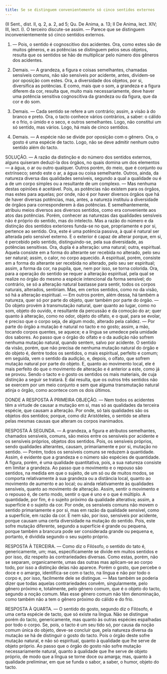 ```yaml
---
title: Se se distinguem convenientemente só cinco sentidos externos
---
```


(II Sent., dist. II, q. 2, a. 2, ad 5; Qu. De Anima, a. 13; II De Anima, lect. XIV; III, lect. I).
  O terceiro discute-se assim. ― Parece que se distinguem inconvenientemente só cinco sentidos externos.  

1. ― Pois, o sentido é cognoscitivo dos acidentes. Ora, como estes são de muitos gêneros, e as potências se distinguem pelos seus objetos, resulta que os sentidos se hão de multiplicar pelo número dos gêneros dos acidentes.  

2. Demais. ― A grandeza, a figura e coisas semelhantes, chamadas sensíveis comuns, não são sensíveis por acidente, antes, dividem-se por oposição com estes. Ora, a diversidade dos objetos, por si, diversifica as potências. E como, mais que o som, a grandeza e a figura diferem da cor, resulta que, muito mais necessariamente, deve haver uma potência sensitiva cognoscitiva da grandeza ou da figura, que da cor e do som.  

3. Demais. ― Cada sentido se refere a um contrário; assim, a visão à do branco e preto. Ora, o tacto conhece vários contrários, a saber: o cálido e o frio, o úmido e o seco, e outros semelhantes. Logo, não constitui um só sentido, mas vários. Logo, há mais de cinco sentidos.  

4. Demais. ― A espécie não se divide por oposição com o gênero. Ora, o gosto é uma espécie de tacto. Logo, não se deve admitir nenhum outro sentido além do tacto.  

SOLUÇÃO. ― A razão da distinção e do número dos sentidos externos, alguns quiseram deduzi-la dos órgãos, no quais domina um dos elementos ― a água, o ar ou outro qualquer. Outros porém, do meio, que é conjunto ou extrínseco; sendo este o ar, a água ou coisa semelhante. Outros, ainda, da natureza diversa das qualidades sensíveis, segundo a qual a qualidade ou é a de um corpo simples ou a resultante de um complexo. ― Mas nenhuma destas opiniões é aceitável. Pois, as potências não existem para os órgãos, mas estes para aquelas; por onde, não é por haver diversos órgãos que há de haver diversas potências, mas, antes, a natureza instituiu a diversidade de órgãos para corresponderem à das potências. E semelhantemente, atribuiu meios diversos aos diversos sentidos, como era conveniente aos atos das potências. Porém, conhecer as naturezas das qualidades sensíveis não é próprio do sentido, mas do intelecto.  Mas a razão do número e da distinção dos sentidos exteriores funda-se no que, propriamente e por si, pertence ao sentido. Ora, este é uma potência passiva, à qual é natural ser alterada pelo sensível externo. E o exterior é capaz de alterar porque, em si, é percebido pelo sentido, distinguindo-se, pela sua diversidade, as potências sensitivas.  Ora, dupla é a alteração: uma natural; outra, espiritual. Aquela consiste em a forma do alterante ser recebida no alterado, pelo seu ser natural; assim, o calor, no corpo aquecido. A espiritual, porém, consiste em a forma do alterante ser recebida no alterado, pelo seu ser espiritual; assim, a forma da cor, na pupila, que, nem por isso, se torna colorida. Ora, para a operação do sentido se requer a alteração espiritual, pela qual se realize no órgão do mesmo a espécie intencional da forma sensível; do contrário, se só a alteração natural bastasse para sentir, todos os corpos naturais, alterados, sentiriam.  Mas, em certos sentidos, como no da visão, só há a alteração espiritual. ― Em outros porém, além dessa, há também a natureza, quer só por parte do objeto, quer também por parte do órgão. ― Do objeto provém à transmutação natural, quer quanto ao lugar, como no som, objeto do ouvido, e resultante da percussão e da comoção do ar; quer quanto à alteração, como no odor, objeto do olfato, e o qual, para se evolar, é preciso que o corpo seja, de algum modo, alterado pela calidez. ― Por parte do órgão a mutação é natural no tacto e no gosto; assim, a mão, tocando corpos quentes, se aquece; e a língua se umedece pela umidade dos sabores. Ao passo que o órgão do olfato e o da audição não sofrem nenhuma mutação natural, quando sentem, salvo por acidente.  O sentido da visão, porém, que não precisa de nenhuma mutação natural do órgão e do objeto é, dentre todos os sentidos, o mais espiritual, perfeito e comum; em seguida, vem o sentido da audição, e, depois, o olfato, que sofrem mutação natural por parte do objeto. E, quanto ao movimento local, ele é mais perfeito do que o movimento de alteração e é anterior a este, como já se provou. Sendo o tacto e o gosto os sentidos os mais materiais, de cuja distinção a seguir se tratará. E daí resulta, que os outros três sentidos não se exercem por um meio conjunto e sem que alguma transmutação natural atinja o órgão, como acontece com os dois últimos.  

DONDE A RESPOSTA À PRIMEIRA OBJEÇÃO. ― Nem todos os acidentes têm a virtude de causar a mutação em si, mas só as qualidades da terceira espécie, que causam a alteração. Por onde, só tais qualidades são os objetos dos sentidos; porque, como diz Aristóteles, o sentido se altera pelas mesmas causas que alteram os corpos inanimados.  

RESPOSTA À SEGUNDA. ― A grandeza, a figura e atributos semelhantes, chamados sensíveis, comuns, são meios entre os sensíveis por acidente e os sensíveis próprios, objetos dos sentidos. Pois, os sensíveis próprios, sendo qualidades alterantes, causam, primariamente e por si, mutação no sentido. ― Porém, todos os sensíveis comuns se reduzem à quantidade. Assim, é evidente que a grandeza e o número são espécies de quantidade. A figura, porém, é uma qualidade quantitativa, pois, a sua natureza consiste em limitar a grandeza. Ao passo que o movimento e o repouso são sentidos, na medida em que o sujeito, de um só ou de muitos modos, se comporta relativamente à sua grandeza ou a distância local, quanto ao movimento de aumento e ao local; ou ainda relativamente às qualidades sensíveis, quanto ao movimento de alteração. Assim, sentir o movimento e o repouso é, de certo modo, sentir o que é uno e o que é múltiplo. A quantidade, por fim, é o sujeito próximo da qualidade alterativa; assim, a superfície é o sujeito da cor. Por onde, os sensíveis comuns não movem o sentido primariamente e por si, mas em razão da qualidade sensível, como a superfície, em razão da cor. E nem são, por isso, sensíveis por acidente, porque causam uma certa diversidade na mutação do sentido. Pois, este sofre mutação diferente, segundo a superfície é grande ou pequena, porque também a brancura pode ser considerada grande ou pequena e, portanto, é dividida segundo o seu sujeito próprio.  

RESPOSTA À TERCEIRA. ― Como diz o Filósofo, o sentido do tato é, genericamente, um; mas, especificamente se divide em muitos sentidos e por isso, diz respeito às contrariedades diversas. Como estas, porém, não se separam, organicamente, umas das outras mas aplicam-se ao corpo todo, por isso a distinção delas não aparece. Porém o gosto, que percebe o doce e o amargo, identifica-se com o tacto, na língua e não por todo o corpo e, por isso, facilmente dele se distingue. ― Mas também se poderia dizer que todas aquelas contrariedades convêm, singularmente, pelo gênero próximo e, totalmente, pelo gênero comum, que é o objeto do tacto, segundo a noção comum. Mas esse gênero comum não têm denominação, como também não a tem o gênero próximo do cálido e do frio.  

RESPOSTA À QUARTA. ― O sentido do gosto, segundo diz o Filósofo, é uma certa espécie de tacto, que só existe na língua. Não se distingue porém do tacto, genericamente, mas quanto às outras espécies espalhadas por todo o corpo. Se, pois, o tacto é um seu tido só, por causa da noção comum única do objeto, deve-se concluir que, pela natureza diversa da mutação se há de distinguir o gosto do tacto. Pois o órgão deste sofre mutação natural, e não só espiritual, quanto à qualidade que lhe serve de objeto próprio. Ao passo que o órgão do gosto não sofre mutação necessariamente natural, quanto à qualidade que lhe serve de objeto próprio, de modo que a língua se torne doce ou amarga; mas, quanto à qualidade preliminar, em que se funda o sabor, a saber, o humor, objeto do tacto.